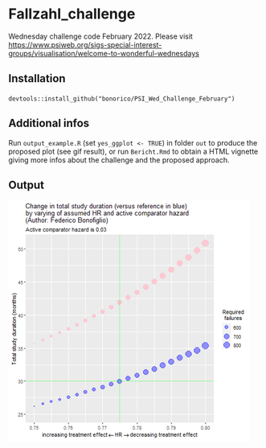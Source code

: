 # Fallzahl_challenge

Wednesday challenge code February 2022. Please visit https://www.psiweb.org/sigs-special-interest-groups/visualisation/welcome-to-wonderful-wednesdays

## Installation
`devtools::install_github("bonorico/PSI_Wed_Challenge_February")`

## Additional infos
Run `output_example.R` (set `yes_ggplot <- TRUE`) in folder `out` to produce the proposed plot (see gif result), or run `Bericht.Rmd` to obtain a HTML vignette giving more infos about the challenge and the proposed approach.

## Output 

![Alt Text](https://github.com/bonorico/PSI_Wed_Challenge_February/blob/main/out/Wednesday_challenge.gif)
